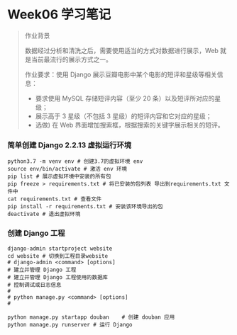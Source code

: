 # Week06 学习笔记

> 作业背景
> 
> 数据经过分析和清洗之后，需要使用适当的方式对数据进行展示，Web 就是当前最流行的展示方式之一。
> 
> 作业要求：使用 Django 展示豆瓣电影中某个电影的短评和星级等相关信息：
> 
> - 要求使用 MySQL 存储短评内容（至少 20 条）以及短评所对应的星级；
> - 展示高于 3 星级（不包括 3 星级）的短评内容和它对应的星级；
> - 选做) 在 Web 界面增加搜索框，根据搜索的关键字展示相关的短评。

### 简单创建 Django 2.2.13 虚拟运行环境

```shell
python3.7 -m venv env # 创建3.7的虚拟环境 env
source env/bin/activate # 激活 env 环境
pip list # 展示虚拟环境中安装的所有包
pip freeze > requirements.txt # 将已安装的包列表 导出到requirements.txt 文件中
cat requirements.txt # 查看文件
pip install -r requirements.txt # 安装该环境导出的包
deactivate # 退出虚拟环境
```

### 创建 Django 工程

```shell
django-admin startproject website
cd website # 切换到工程目录website
# django-admin <command> [options]
# 建立并管理 Django 工程
# 建立并管理 Django 工程使用的数据库
# 控制调试或日志信息
# 
# python manage.py <command> [options]
#

python manage.py startapp douban    # 创建 douban 应用
python manage.py runserver # 运行 Django
```